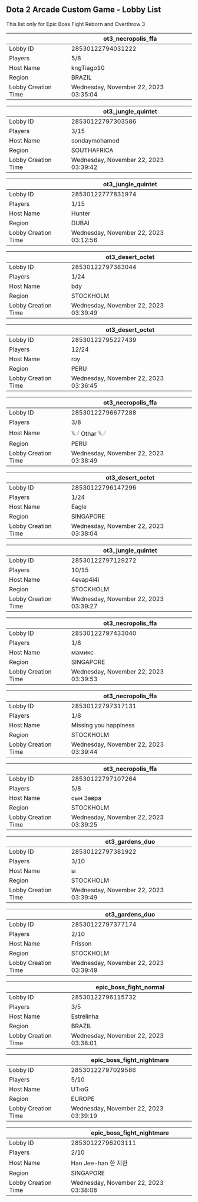## Dota 2 Arcade Custom Game - Lobby List

This list only for Epic Boss Fight Reborn and Overthrow 3

|  | ot3_necropolis_ffa |
| ------ | ------ |
| Lobby ID | 28530122794031222 |
| Players | 5/8 |
| Host Name | kngTiago10 |
| Region | BRAZIL |
| Lobby Creation Time | Wednesday, November 22, 2023 03:35:04 |


|  | ot3_jungle_quintet |
| ------ | ------ |
| Lobby ID | 28530122797303586 |
| Players | 3/15 |
| Host Name | sondaymohamed |
| Region | SOUTHAFRICA |
| Lobby Creation Time | Wednesday, November 22, 2023 03:39:42 |


|  | ot3_jungle_quintet |
| ------ | ------ |
| Lobby ID | 28530122777831974 |
| Players | 1/15 |
| Host Name | Hunter |
| Region | DUBAI |
| Lobby Creation Time | Wednesday, November 22, 2023 03:12:56 |


|  | ot3_desert_octet |
| ------ | ------ |
| Lobby ID | 28530122797383044 |
| Players | 1/24 |
| Host Name | bdy |
| Region | STOCKHOLM |
| Lobby Creation Time | Wednesday, November 22, 2023 03:39:49 |


|  | ot3_desert_octet |
| ------ | ------ |
| Lobby ID | 28530122795227439 |
| Players | 12/24 |
| Host Name | roy |
| Region | PERU |
| Lobby Creation Time | Wednesday, November 22, 2023 03:36:45 |


|  | ot3_necropolis_ffa |
| ------ | ------ |
| Lobby ID | 28530122796677288 |
| Players | 3/8 |
| Host Name | 𓆰𓆪 Othar 𓆰𓆪 |
| Region | PERU |
| Lobby Creation Time | Wednesday, November 22, 2023 03:38:49 |


|  | ot3_desert_octet |
| ------ | ------ |
| Lobby ID | 28530122796147296 |
| Players | 1/24 |
| Host Name | Eagle |
| Region | SINGAPORE |
| Lobby Creation Time | Wednesday, November 22, 2023 03:38:04 |


|  | ot3_jungle_quintet |
| ------ | ------ |
| Lobby ID | 28530122797129272 |
| Players | 10/15 |
| Host Name | 4evap4i4i |
| Region | STOCKHOLM |
| Lobby Creation Time | Wednesday, November 22, 2023 03:39:27 |


|  | ot3_necropolis_ffa |
| ------ | ------ |
| Lobby ID | 28530122797433040 |
| Players | 1/8 |
| Host Name | мамикс |
| Region | SINGAPORE |
| Lobby Creation Time | Wednesday, November 22, 2023 03:39:53 |


|  | ot3_necropolis_ffa |
| ------ | ------ |
| Lobby ID | 28530122797317131 |
| Players | 1/8 |
| Host Name | Missing you happiness |
| Region | STOCKHOLM |
| Lobby Creation Time | Wednesday, November 22, 2023 03:39:44 |


|  | ot3_necropolis_ffa |
| ------ | ------ |
| Lobby ID | 28530122797107264 |
| Players | 5/8 |
| Host Name | сын Завра |
| Region | STOCKHOLM |
| Lobby Creation Time | Wednesday, November 22, 2023 03:39:25 |


|  | ot3_gardens_duo |
| ------ | ------ |
| Lobby ID | 28530122797381922 |
| Players | 3/10 |
| Host Name | ы |
| Region | STOCKHOLM |
| Lobby Creation Time | Wednesday, November 22, 2023 03:39:49 |


|  | ot3_gardens_duo |
| ------ | ------ |
| Lobby ID | 28530122797377174 |
| Players | 2/10 |
| Host Name | Frisson |
| Region | STOCKHOLM |
| Lobby Creation Time | Wednesday, November 22, 2023 03:39:49 |


|  | epic_boss_fight_normal |
| ------ | ------ |
| Lobby ID | 28530122796115732 |
| Players | 3/5 |
| Host Name | Estrelinha |
| Region | BRAZIL |
| Lobby Creation Time | Wednesday, November 22, 2023 03:38:01 |


|  | epic_boss_fight_nightmare |
| ------ | ------ |
| Lobby ID | 28530122797029586 |
| Players | 5/10 |
| Host Name | UTюG |
| Region | EUROPE |
| Lobby Creation Time | Wednesday, November 22, 2023 03:39:19 |


|  | epic_boss_fight_nightmare |
| ------ | ------ |
| Lobby ID | 28530122796203111 |
| Players | 2/10 |
| Host Name | Han Jee-han  한 지한 |
| Region | SINGAPORE |
| Lobby Creation Time | Wednesday, November 22, 2023 03:38:08 |


